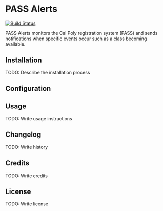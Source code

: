 # PASS Alerts

[![Build Status](https://travis-ci.org/mtbrown/passalerts.svg?branch=master)](https://travis-ci.org/mtbrown/passalerts)

PASS Alerts monitors the Cal Poly registration system (PASS) and sends notifications when specific
events occur such as a class becoming available.

## Installation

TODO: Describe the installation process

## Configuration

## Usage

TODO: Write usage instructions

## Changelog

TODO: Write history

## Credits

TODO: Write credits

## License

TODO: Write license